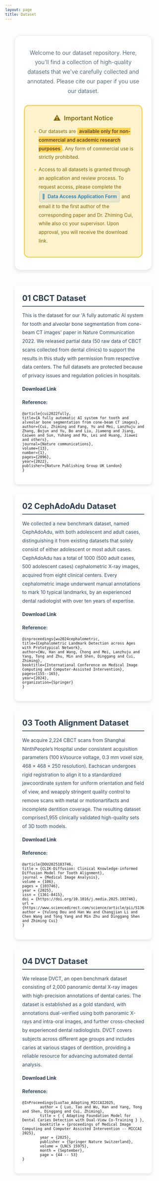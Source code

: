 ```yaml
---
layout: page
title: Dataset
---
```


<style>
    .dataset-container {
        max-width: 900px;
        margin: 0 auto;
        padding: 30px;
    }
    .dataset-item {
        background-color: #ffffff;
        border-radius: 12px;
        padding: 25px;
        margin-bottom: 30px;
        box-shadow: 0 4px 8px rgba(0,0,0,0.1);
        transition: transform 0.3s ease, box-shadow 0.3s ease;
    }
    .dataset-item:hover {
        transform: translateY(-5px);
        box-shadow: 0 6px 12px rgba(0,0,0,0.15);
    }
    .dataset-item h2 {
        color: #2c3e50;
        margin-top: 0;
        font-size: 1.8em;
        border-bottom: 2px solid #2c3e50;;
        padding-bottom: 10px;
        margin-bottom: 15px;
    }
    .dataset-item p {
        color: #34495e;
        line-height: 1.8;
        font-size: 1.1em;
    }
    .dataset-item a {
        color: #2c3e50;;
        text-decoration: none;
        font-weight: bold;
        transition: color 0.3s ease;
    }
    .dataset-item a:hover {
        color: #2980b9;
        text-decoration: underline;
    }
    .intro {
        text-align: center;
        margin-bottom: 50px;
        background: #ffffff;
        color: #2c3e50;
        padding: 40px 30px;
        border-radius: 20px;
        box-shadow: 0 4px 12px rgba(0,0,0,0.1);
        border: 1px solid #e8e8e8;
    }
    .intro h1 {
        color: #2c3e50;
        font-size: 2.8em;
        margin-bottom: 20px;
        font-weight: 300;
        text-shadow: 0 2px 4px rgba(0,0,0,0.1);
    }
    .intro .welcome-text {
        color: #34495e;
        font-size: 1.3em;
        line-height: 1.7;
        max-width: 750px;
        margin: 0 auto 30px auto;
        font-weight: 300;
    }
    .notice-box {
        background: #fff3cd;
        border: 2px solid #ffc107;
        border-radius: 15px;
        padding: 25px;
        margin-top: 30px;
    }
    .notice-title {
        color: #856404;
        font-size: 1.4em;
        font-weight: 600;
        margin-bottom: 15px;
        display: flex;
        align-items: center;
        justify-content: center;
        gap: 10px;
    }
    .notice-title::before {
        content: "⚠️";
        font-size: 1.2em;
    }
    .notice-content {
        color: #856404;
        text-align: left;
        line-height: 1.8;
        font-size: 1.1em;
    }
    .notice-content ul {
        margin: 0;
        padding-left: 20px;
    }
    .notice-content li {
        margin-bottom: 12px;
        list-style-type: none;
        position: relative;
    }
    .notice-content li::before {
        content: "•";
        color: #ffc107;
        font-weight: bold;
        position: absolute;
        left: -15px;
    }
    .highlight-text {
        background: #ffd54f;
        padding: 2px 6px;
        border-radius: 4px;
        font-weight: 600;
        color: #5d4037;
    }
    .notice-content a {
        color: #2980b9;
        text-decoration: none;
        font-weight: 600;
        background: rgba(41, 128, 185, 0.1);
        padding: 3px 8px;
        border-radius: 6px;
        border: 1px solid rgba(41, 128, 185, 0.3);
        transition: all 0.3s ease;
        display: inline-block;
        margin: 0 2px;
    }
    .notice-content a:hover {
        background: #2980b9;
        color: white;
        border-color: #2980b9;
        transform: translateY(-1px);
        box-shadow: 0 2px 4px rgba(41, 128, 185, 0.3);
    }
    .notice-content a::before {
        content: "📄 ";
        margin-right: 4px;
    }
</style>

<div class="dataset-container">
    <div class="intro">
        <p class="welcome-text">
            Welcome to our dataset repository. Here, you'll find a collection of high-quality datasets that we've carefully collected and annotated. Please cite our paper if you use our dataset.
        </p>
        <div class="notice-box">
            <div class="notice-title">Important Notice</div>
            <div class="notice-content">
                <ul>
                    <li>Our datasets are <span class="highlight-text">available only for non-commercial and academic research purposes</span>. Any form of commercial use is strictly prohibited.</li>
                    <li>Access to all datasets is granted through an application and review process. To request access, please complete the <a href="/assets/dataset_application.pdf">Data Access Application Form</a> and email it to the first author of the corresponding paper and Dr. Zhiming Cui, while also cc your supervisor. Upon approval, you will receive the download link.</li>
                </ul>
            </div>
        </div>
    </div>
    <div class="dataset-item">
        <h2>01 CBCT Dataset</h2>
        <p>This is the dataset for our 'A fully automatic AI system for tooth and alveolar bone segmentation from cone-beam CT images' paper in  Nature Communication 2022. We released partial data (50 raw data of CBCT scans collected from dental clinics) to support the results in this study with permission from respective data centers. The full datasets are protected because of privacy issues and regulation policies in hospitals. </p>
        <p><a href="https://github.com/ErdanC/Tooth-and-alveolar-bone-segmentation-from-CBCT">Download Link</a></p>
        <p><strong>Reference:</strong></p>
        <pre><code>@article{cui2022fully,
title={A fully automatic AI system for tooth and alveolar bone segmentation from cone-beam CT images},
author={Cui, Zhiming and Fang, Yu and Mei, Lanzhuju and Zhang, Bojun and Yu, Bo and Liu, Jiameng and Jiang, Caiwen and Sun, Yuhang and Ma, Lei and Huang, Jiawei and others},
journal={Nature communications},
volume={13},
number={1},
pages={2096},
year={2022},
publisher={Nature Publishing Group UK London}
}</code></pre>
    </div>
    <div class="dataset-item">
        <h2>02 CephAdoAdu Dataset</h2>
        <p>We collected a new benchmark dataset, named CephAdoAdu, with both adolescent and adult cases, distinguishing it from existing datasets that solely consist of either adolescent or most adult cases. CephAdoAdu has a total of 1000 (500 adult cases, 500 adolescent cases) cephalometric X-ray images, acquired from eight clinical centers. Every cephalometric image underwent manual annotations to mark 10 typical landmarks, by an experienced dental radiologist with over ten years of expertise.</p>
        <p><a href="https://github.com/ShanghaiTech-IMPACT/CeLDA/">Download Link</a></p>
        <p><strong>Reference:</strong></p>
        <pre><code>@inproceedings{wu2024cephalometric,
title={Cephalometric Landmark Detection across Ages with Prototypical Network},
author={Wu, Han and Wang, Chong and Mei, Lanzhuju and Yang, Tong and Zhu, Min and Shen, Dinggang and Cui, Zhiming},
booktitle={International Conference on Medical Image Computing and Computer-Assisted Intervention},
pages={155--165},
year={2024},
organization={Springer}
}</code></pre>
    </div>
    <div class="dataset-item">
        <h2>03 Tooth Alignment Dataset</h2>
        <p>We acquire 2,224 CBCT scans from Shanghai NinthPeople’s Hospital under consistent acquisition parameters (100 kVsource voltage, 0.3 mm voxel size, 468 × 468 × 250 resolution). Eachscan undergoes rigid registration to align it to a standardized jawcoordinate system for uniform orientation and field of view, and weapply stringent quality control to remove scans with metal or motionartifacts and incomplete dentition coverage. The resulting dataset comprises1,955 clinically validated high-quality sets of 3D tooth models.</p>
        <p><a href="https://github.com/ShanghaiTech-IMPACT/CLIK-Diffusion">Download Link</a></p>
        <p><strong>Reference:</strong></p>
        <pre><code>@article{DOU2025103746,
title = {CLIK-Diffusion: Clinical Knowledge-informed Diffusion Model for Tooth Alignment},
journal = {Medical Image Analysis},
volume = {106},
pages = {103746},
year = {2025},
issn = {1361-8415},
doi = {https://doi.org/10.1016/j.media.2025.103746},
url = {https://www.sciencedirect.com/science/article/pii/S1361841525002932},
author = {Yulong Dou and Han Wu and Changjian Li and Chen Wang and Tong Yang and Min Zhu and Dinggang Shen and Zhiming Cui}
}</code></pre>
    </div>
    <div class="dataset-item">
        <h2>04 DVCT Dataset</h2>
        <p>We release DVCT, an open benchmark dataset consisting of 2,000 panoramic dental X-ray images with high-precision annotations of dental caries. The dataset is established as a gold standard, with annotations dual-verified using both panoramic X-rays and intra-oral images, and further cross-checked by experienced dental radiologists. DVCT covers subjects across different age groups and includes caries at various stages of dentition, providing a reliable resource for advancing automated dental analysis.</p>
        <p><a href="https://github.com/ShanghaiTech-IMPACT/DVCTNet">Download Link</a></p>
        <p><strong>Reference:</strong></p>
        <pre><code>@InProceedings{LuoTao_Adapting_MICCAI2025,
        author = { Luo, Tao and Wu, Han and Yang, Tong and Shen, Dinggang and Cui, Zhiming},
        title = { { Adapting Foundation Model for Dental Caries Detection with Dual-View Co-Training } },
        booktitle = {proceedings of Medical Image Computing and Computer Assisted Intervention -- MICCAI 2025},
        year = {2025},
        publisher = {Springer Nature Switzerland},
        volume = {LNCS 15975},
        month = {September},
        page = {44 -- 53}
}</code></pre>
    </div>
</div>
